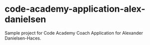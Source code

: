 # code-academy-application-alex-danielsen
Sample project for Code Academy Coach Application for Alexander Danielsen-Haces.
